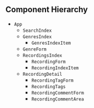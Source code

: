 ## Component Hierarchy

* `App`
  * `SearchIndex`
  * `GenresIndex`
    * `GenresIndexItem`
  * `GenreForm`
  * `RecordingsIndex`
    * `RecordingForm`
    * `RecordingIndexItem`
  * `RecordingDetail`
    * `RecordingTagForm`
    * `RecordingTags`
    * `RecordingCommentForm`
    * `RecordingCommentArea`
